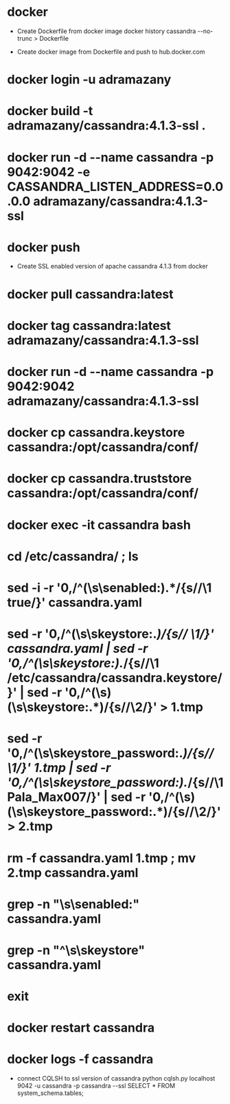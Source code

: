 # docker

* Create Dockerfile from docker image
docker history cassandra --no-trunc > Dockerfile

* Create docker image from Dockerfile and push to hub.docker.com
# docker login -u adramazany
# docker build -t adramazany/cassandra:4.1.3-ssl .
# docker run -d --name cassandra -p 9042:9042 -e CASSANDRA_LISTEN_ADDRESS=0.0.0.0 adramazany/cassandra:4.1.3-ssl
# docker push

* Create SSL enabled version of apache cassandra 4.1.3 from docker
# docker pull cassandra:latest
# docker tag cassandra:latest adramazany/cassandra:4.1.3-ssl
# docker run -d --name cassandra -p 9042:9042 adramazany/cassandra:4.1.3-ssl
# docker cp cassandra.keystore cassandra:/opt/cassandra/conf/
# docker cp cassandra.truststore cassandra:/opt/cassandra/conf/
# docker exec -it cassandra bash
# cd /etc/cassandra/ ; ls
# sed -i -r '0,/^(\s\senabled:).*/{s//\1 true/}' cassandra.yaml
# sed -r '0,/^(\s\skeystore:.*)/{s// \1/}' cassandra.yaml | sed -r '0,/^(\s\skeystore:).*/{s//\1 \/etc\/cassandra\/cassandra.keystore/}' | sed -r '0,/^(\s)(\s\skeystore:.*)/{s//\2/}' > 1.tmp
# sed -r '0,/^(\s\skeystore_password:.*)/{s// \1/}' 1.tmp | sed -r '0,/^(\s\skeystore_password:).*/{s//\1 Pala_Max007/}' | sed -r '0,/^(\s)(\s\skeystore_password:.*)/{s//\2/}' > 2.tmp
# rm -f cassandra.yaml 1.tmp ; mv 2.tmp cassandra.yaml
# grep -n "\s\senabled:" cassandra.yaml
# grep -n "^\s\skeystore" cassandra.yaml
# exit
# docker restart cassandra
# docker logs -f cassandra

* connect CQLSH to ssl version of cassandra 
python cqlsh.py localhost 9042 -u cassandra -p cassandra --ssl
SELECT * FROM system_schema.tables;